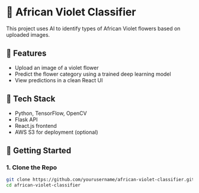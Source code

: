 # 🌸 African Violet Classifier

This project uses AI to identify types of African Violet flowers based on uploaded images.

## 📌 Features
- Upload an image of a violet flower
- Predict the flower category using a trained deep learning model
- View predictions in a clean React UI

## 🧠 Tech Stack
- Python, TensorFlow, OpenCV
- Flask API
- React.js frontend
- AWS S3 for deployment (optional)

## 🚀 Getting Started

### 1. Clone the Repo
```bash
git clone https://github.com/yourusername/african-violet-classifier.git
cd african-violet-classifier
